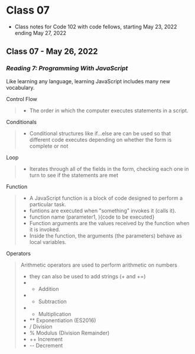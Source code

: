 # Class 07
* Class notes for Code 102 with code fellows, starting May 23, 2022 ending May 27, 2022
## Class 07 - May 26, 2022
### *Reading 7: Programming With JavaScript*

Like learning any language, learning JavaScript includes many new vocabulary. 

Control Flow

> - The order in which the computer executes statements in a script.

Conditionals 

> - Conditional structures like if…else are can be used so that different code executes depending on whether the form is complete or not

Loop

> - Iterates through all of the fields in the form, checking each one in turn to see if the statements are met

Function

> - A JavaScript function is a block of code designed to perform a particular task.
> - funtions are executed when "something" invokes it (calls it).
> - function name (parameter1, ){code to be executed}
> - Function arguments are the values received by the function when it is invoked.
> - Inside the function, the arguments (the parameters) behave as local variables.

Operators

>Arithmetic operators are used to perform arithmetic on numbers
> - they can also be used to add strings (+ and +=)
> - +    Addition
> - -    Subtraction
> - *    Multiplication
> - **    Exponentiation (ES2016)
> - /    Division
> - %    Modulus (Division Remainder)
> - ++    Increment
> - --    Decrement
